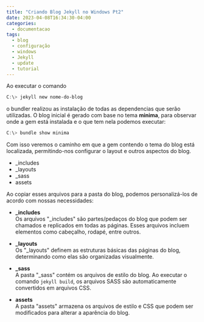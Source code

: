 ```yaml
---
title: "Criando Blog Jekyll no Windows Pt2"
date: 2023-04-08T16:34:30-04:00
categories:
  - documentacao
tags:
  - blog
  - configuração
  - windows
  - Jekyll
  - update
  - tutorial
---
```


Ao executar o comando
  ```powershell
 C:\> jekyll new nome-do-blog
```
o bundler realizou as instalação de todas as dependencias que serão utilizadas.
O blog inicial é gerado com base no tema **minima**, para observar onde a gem está instalada e o que tem nela podemos executar:
  ```powershell
 C:\> bundle show minima
```  

Com isso veremos o caminho em que a gem contendo o tema do blog está localizada, permitindo-nos configurar o layout e outros aspectos do blog.
- _includes
- _layouts
- _sass
- assets

Ao copiar esses arquivos para a pasta do blog, podemos personalizá-los de acordo com nossas necessidades:

- **_includes**  
  Os arquivos "_includes" são partes/pedaços do blog que podem ser chamados e replicados em todas as páginas. Esses arquivos incluem elementos como cabeçalho, rodapé, entre outros.

- **_layouts**  
  Os "_layouts" definem as estruturas básicas das páginas do blog, determinando como elas são organizadas visualmente.

- **_sass**  
  A pasta "_sass" contém os arquivos de estilo do blog. Ao executar o comando `jekyll build`, os arquivos SASS são automaticamente convertidos em arquivos CSS.

- **assets**  
  A pasta "assets" armazena os arquivos de estilo e CSS que podem ser modificados para alterar a aparência do blog.




[minimalmistakes]: https://mmistakes.github.io/minimal-mistakes/docs/quick-start-guide
[githubMinmalCreate]: https://github.com/mmistakes/mm-github-pages-starter/generate
[Ruby-Devkit]: https://rubyinstaller.org/downloads/ 
[jekyll-docs]: https://jekyllrb.com/docs/home
[jekyll-gh]:   https://github.com/jekyll/jekyll
[jekyll-talk]: https://talk.jekyllrb.com/
